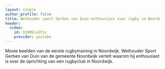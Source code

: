 ```yaml
---
layout: single
author_profile: false
title: Wethouder sport Gerben van Duin enthousiast over rugby in Noordwijk
header:
  video:
    id: 9j9MGlvOY1c
    provider: youtube
---
```


Mooie beelden van de eerste rugbytraining in Noordwijk. Wethouder Sport Gerben van Duin van de gemeente Noordwijk vertelt waarom hij enthousiast is over de oprichting van een rugbyclub in Noordwijk.

